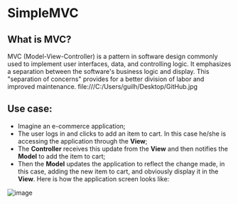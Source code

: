 # SimpleMVC

## What is MVC?
MVC (Model-View-Controller) is a pattern in software design commonly used to implement user interfaces, data, and controlling logic. It emphasizes a separation between the software's business logic and display. This "separation of concerns" provides for a better division of labor and improved maintenance.
file:///C:/Users/guilh/Desktop/GitHub.jpg

## Use case:
- Imagine an e-commerce application;
- The user logs in and clicks to add an item to cart. In this case he/she is accessing the application through the **View**;
- The **Controller** receives this update from the **View** and then notifies the **Model** to add the item to cart;
- Then the **Model** updates the application to reflect the change made, in this case, adding the new item to cart, and obviously display it in the **View**.
Here is how the application screen looks like:

![image](https://user-images.githubusercontent.com/31170255/234435017-0729f1a3-7c77-47ab-8bce-750f8f5c2556.png)
